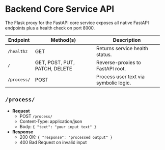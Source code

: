 # Backend Core Service API

The Flask proxy for the FastAPI core service exposes all native FastAPI endpoints plus a health check on port 8000.

| Endpoint    | Method(s)                     | Description                            |
|-------------|-------------------------------|----------------------------------------|
| `/healthz`  | GET                           | Returns service health status.         |
| `/`         | GET, POST, PUT, PATCH, DELETE | Reverse-proxies to FastAPI root.       |
| `/process/` | POST                          | Process user text via symbolic logic.  |

## `/process/`
- **Request**
  - POST `/process/`
  - Content-Type: application/json
  - Body: `{ "text": "your input text" }`
- **Response**
  - 200 OK: `{ "response": "processed output" }`
  - 400 Bad Request on invalid input